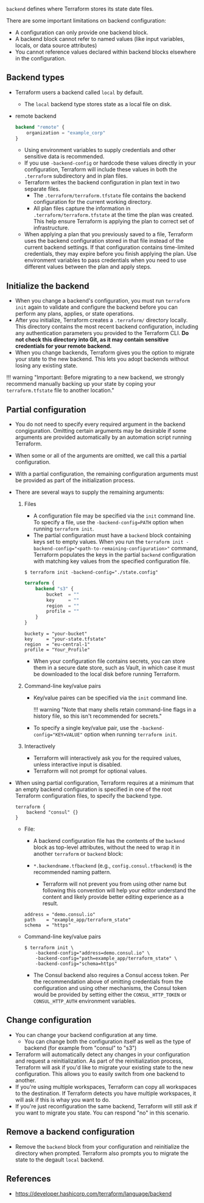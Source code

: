 `backend` defines where Terraform stores its state date files.

There are some important limitations on backend configuration:

- A configuration can only provide one backend block.
- A backend block cannot refer to named values (like input variables, locals, or data source attributes)
- You cannot reference values declared within backend blocks elsewhere in the configuration.

## Backend types

- Terraform users a backend called `local` by default.
    - The `local` backend type stores state as a local file on disk.
- remote backend

    ```terraform
    backend "remote" {
        organization = "example_corp"
    }
    ```

    - Using environment variables to supply credentials and other sensitive data is recommended.
    - If you use `-backend-config` or hardcode these values directly in your configuration, Terraform will include these values in both the `.terraform` subdirectory and in plan files.
    - Terraform writes the backend configuration in plan text in two separate files.
        - The `.terraform/terraform.tfstate` file contains the backend configuration for the current working directory.
        - All plan files capture the information in `.terraform/terraform.tfstate` at the time the plan was created. This help ensure Terraform is applying the plan to correct set of infrastructure.
    - When applying a plan that you previously saved to a file, Terraform uses the backend configuration stored in that file instead of the current backend settings. If that configuration contains time-limited credentials, they may expire before you finish applying the plan. Use environment variables to pass credentials when you need to use different values between the plan and apply steps.

## Initialize the backend

- When you change a backend's configuration, you must run `terraform init` again to validate and configure the backend before you can perform any plans, applies, or state operations.
- After you initialize, Terraform creates a `.terraform/` directory locally. This directory contains the most recent backend configuration, including any authentication parameters you provided to the Terraform CLI. **Do not check this directory into Git, as it may contain sensitive credentials for your remote backend.**
- When you change backends, Terraform gives you the option to migrate your state to the new backend. This lets you adopt backends without losing any existing state.

!!! warning "Important: Before migrating to a new backend, we strongly recommend manually backing up your state by coping your `terraform.tfstate` file to another location."

## Partial configuration

- You do not need to specify every required argument in the backend congiguration. Omitting certain arguments may be desirable if some arguments are provided automatically by an automation script running Terraform.
- When some or all of the arguments are omitted, we call this a partial configuration.
- With a partial configuration, the remaining configuration arguments must be provided as part of the initialization process.
- There are several ways to supply the remaining arguments:
    1. Files

        - A configuration file may be specified via the `init` command line. To specify a file, use the `-backend-config=PATH` option when running `terraform init`.
        - The partial configuration must have a `backend` block containing keys set to empty values. When you run the `terraform init -backend-config="<path-to-remaining-configuration>"` command, Terraform populates the keys in the partial `backend` configuration with matching key values from the specified configuration file.

        ```shell
        $ terraform init -backend-config="./state.config"
        ```

        ```terraform title="state.tf"
        terraform {
            backend "s3" {
                bucket  = ""
                key     = ""
                region  = ""
                profile = ""
            }
        }
        ```

        ```config title="state.config"
        buckety = "your-bucket"
        key     = "your-state.tfstate"
        region  = "eu-central-1"
        profile = "Your_Profile"
        ```

        - When your configuration file contains secrets, you can store them in a secure date store, such as Vault, in which case it must be downloaded to the local disk before running Terraform.

    2. Command-line key/value pairs

        - Key/value paires can be specified via the `init` command line.

            !!! warning "Note that many shells retain command-line flags in a history file, so this isn't recommended for secrets."

        - To specify a single key/value pair, use the `-backend-config="KEY=VALUE"` option when running `terraform init`.

    3. Interactively

        - Terraform will interactively ask you for the required values, unless interactive input is disabled.
        - Terraform will not prompt for optional values.

- When using partial configuration, Terraform requires at a minimum that an empty backend configuration is specified in one of the root Terraform configuration files, to specify the backend type.

    ```backend
    terraform {
        backend "consul" {}
    }
    ```

    - File:

        - A backend configuration file has the contents of the `backend` block as top-level attributes, without the need to wrap it in another `terraform` or `backend` block:

        - `*.backendname.tfbackend` (e.g., `config.consul.tfbackend`) is the recommended naming pattern.
            - Terraform will not prevent you from using other name but following this convention will help your editor understand the content and likely provide better editing experience as a result.

        ```config title="config.consul.tfbackend"
        address = "demo.consul.io"
        path    = "example_app/terraform_state"
        schema  = "https"
        ```

    - Command-line key/value pairs

        ```shell
        $ terraform init \
            -backend-config="address=demo.consul.io" \
            -backend-config="path=example_app/terraform_state" \
            -backend-config="schema=https"
        ```

        - The Consul backend also requires a Consul access token. Per the recommendation above of omitting credentials from the configuration and using other mechanisms, the Consul token would be provided by setting either the `CONSUL_HTTP_TOKEN` or `CONSUL_HTTP_AUTH` environment variables.

## Change configuration

- You can change your backend configuration at any time.
    - You can change both the configuration itself as well as the type of backend (for example from "consul" to "s3")
- Terraform will automatically detect any changes in your configuration and request a reinitialization. As part of the reinitialization process, Terraform will ask if you'd like to migrate your existing state to the new configuration. This allows you to easily switch from one backend to another.
- If you're using multiple workspaces, Terraform can copy all workspaces to the destination. If Terraform detects you have multiple workspaces, it will ask if this is whay you want to do.
- If you're just reconfiguration the same backend, Terraform will still ask if you want to migrate you state. You can respond "no" in this scenario.

## Remove a backend configuration

- Remove the `backend` block from your configuration and reinitialize the directory when prompted. Terraform also prompts you to migrate the state to the degault `local` backend.

## References

- https://developer.hashicorp.com/terraform/language/backend
